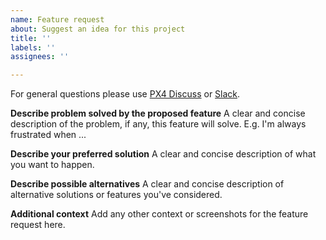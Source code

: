 ```yaml
---
name: Feature request
about: Suggest an idea for this project
title: ''
labels: ''
assignees: ''

---
```


For general questions please use [PX4 Discuss](http://discuss.px4.io/) or [Slack](http://slack.px4.io/).

**Describe problem solved by the proposed feature**
A clear and concise description of the problem, if any, this feature will solve. E.g. I'm always frustrated when ...

**Describe your preferred solution**
A clear and concise description of what you want to happen.

**Describe possible alternatives**
A clear and concise description of alternative solutions or features you've considered.

**Additional context**
Add any other context or screenshots for the feature request here.
